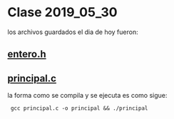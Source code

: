 # Clase 2019_05_30
 los archivos guardados el dia de hoy fueron:

## [entero.h](entero.h)

## [principal.c](principal.c)

 la forma como se compila y se ejecuta es como sigue:
 
`` gcc principal.c -o principal && ./principal``


